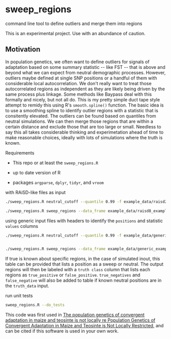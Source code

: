 # sweep_regions
command line tool to define outliers and merge them into regions

This is an experimental project. 
Use with an abundance of caution.

## Motivation 
In population genetics, we often want to define outliers for signals of adaptation
based on some summary statistic -- like FST -- that is above and beyond what we can expect from neutral demographic processes.
However, outliers maybe defined at single SNP positions or a handful of them with considerable local autocorrelation.
We don't really want to treat those autocorrelated regions as independent
as they are likely being driven by the same process plus linkage.
Some methods like Baypass deal with this formally and nicely, but not all do.
This is my pretty simple duct tape style attempt to remidy this using R's `smooth.spline()` function.
The basic idea is to use a smoothing spline to identify outlier regions with a statistic that is consitently elevated.
The outliers can be found based on quantiles from neutral simulations.
We can then merge those regions that are within a certain distance 
and exclude those that are too large or small. 
Needless to say this all takes considerable thinking and experimetation ahead of time to make reasonable choices, 
ideally with lots of simulations where the truth is known. 

Requirements

- This repo or at least the `sweep_regions.R`

- up to date version  of R

- packages `argparse`, `dplyr`, `tidyr`, and `vroom`



with RAiSD-like files as input

```bash
./sweep_regions.R neutral_cutoff --quantile 0.99 -f example_data/raisd2_neutral_example.txt --input_raisd2 TRUE --delimeter "\t"

./sweep_regions.R sweep_regions --data_frame example_data/raisd8_example.txt -R TRUE --delimeter "\t" --merge_size 1e5 --cutoff 100 --min_size 1e3 --max_size 1e8 --out_file example_data/raisd_out.csv
```


using generic input files with headers to identify the `positions` and statistic `values` columns

```bash
./sweep_regions.R neutral_cutoff --quantile 0.99 -f example_data/generic_neutral_example.txt --delimeter "\t" --positions position --values stat


./sweep_regions.R sweep_regions --data_frame example_data/generic_example.txt --delimeter "\t" --merge_size 1e5 --cutoff 100 --min_size 1e3 --max_size 1e8 --out_file example_data/raisd_generic_out.csv --positions position --values stat --chromsome chr1
```


If true is known about specific regions, in the case of simulated inout, this table can be provided that lists a position as a sweep or neutral. The output regions will then be labeled with a `truth class` column that lists each regions as `true_positive` or `false_positive`. `true_negatives` and `false_negative`  will also be added to table if known neutral positions are in the `truth_data` input.

run unit tests 
```bash
sweep_regions.R --do_tests
```

This code was first used in [The population genetics of convergent adaptation in maize and teosinte is not locally re Population Genetics of Convergent Adaptation in Maize and Teosinte is Not Locally Restricted](https://doi.org/10.7554/eLife.92405.3), and can be cited if this software is used in your own work.
